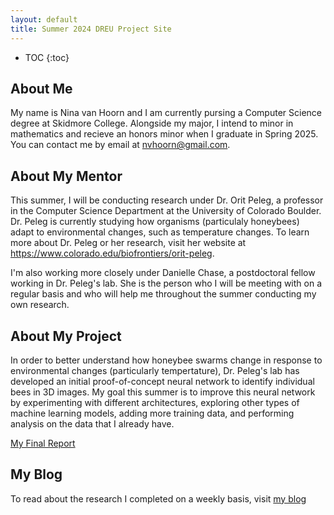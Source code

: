 ```yaml
---
layout: default
title: Summer 2024 DREU Project Site
---
```


* TOC
{:toc}

## About Me

My name is Nina van Hoorn and I am currently pursing a Computer Science degree at Skidmore College. Alongside my major, I intend to minor in mathematics and recieve an honors minor when I graduate in Spring 2025.
You can contact me by email at nvhoorn@gmail.com.

## About My Mentor

This summer, I will be conducting research under Dr. Orit Peleg, a professor in the Computer Science Department at the University of Colorado Boulder. Dr. Peleg is currently studying how organisms (particulaly honeybees) adapt to environmental changes, such as temperature changes. To learn more about Dr. Peleg or her research, visit her website at https://www.colorado.edu/biofrontiers/orit-peleg.

I'm also working more closely under Danielle Chase, a postdoctoral fellow working in Dr. Peleg's lab. She is the person who I will be meeting with on a regular basis and who will help me throughout the summer conducting my own research.

## About My Project

In order to better understand how honeybee swarms change in response to environmental changes (particularly tempertature), Dr. Peleg's lab has developed an initial proof-of-concept neural network to identify individual bees in 3D images. My goal this summer is to improve this neural network by experimenting with different architectures, exploring other types of machine learning models, adding more training data, and performing analysis on the data that I already have. 

[My Final Report](files/finalreport.pdf)

## My Blog

To read about the research I completed on a weekly basis, visit [my blog](blog.html)
